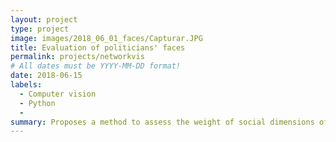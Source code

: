 ```yaml
---
layout: project
type: project
image: images/2018_06_01_faces/Capturar.JPG
title: Evaluation of politicians' faces
permalink: projects/networkvis
# All dates must be YYYY-MM-DD format!
date: 2018-06-15
labels:
  - Computer vision
  - Python
  - 
summary: Proposes a method to assess the weight of social dimensions of the face of candidates for political office based on photos.
---
```


